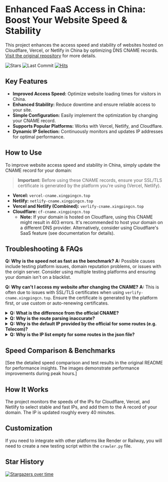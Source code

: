 # Enhanced FaaS Access in China: Boost Your Website Speed & Stability

This project enhances the access speed and stability of websites hosted on Cloudflare, Vercel, or Netlify in China by optimizing DNS CNAME records.  [Visit the original repository](https://github.com/xingpingcn/enhanced-FaaS-in-China) for more details.

![Stars](https://img.shields.io/github/stars/xingpingcn/enhanced-FaaS-in-China?style=flat)
![Last Commit](https://img.shields.io/github/last-commit/xingpingcn/enhanced-FaaS-in-China?display_timestamp=author&style=flat)
[![Hits](https://hits.seeyoufarm.com/api/count/incr/badge.svg?url=https%3A%2F%2Fgithub.com%2Fxingpingcn%2Fenhanced-FaaS-in-China&count_bg=%236167ED&title_bg=%23555555&icon=&icon_color=%23E7E7E7&title=hits-since-2024-7-8&edge_flat=false)](https://hits.seeyoufarm.com)

## Key Features

*   **Improved Access Speed:** Optimize website loading times for visitors in China.
*   **Enhanced Stability:** Reduce downtime and ensure reliable access to your site.
*   **Simple Configuration:** Easily implement the optimization by changing your CNAME record.
*   **Supports Popular Platforms:** Works with Vercel, Netlify, and Cloudflare.
*   **Dynamic IP Selection:**  Continuously monitors and updates IP addresses for optimal performance.

## How to Use

To improve website access speed and stability in China, simply update the CNAME record for your domain:

> **Important:** Before using these CNAME records, ensure your SSL/TLS certificate is generated by the platform you're using (Vercel, Netlify).

*   **Vercel:**  `vercel-cname.xingpingcn.top`
*   **Netlify:** `netlify-cname.xingpingcn.top`
*   **Vercel and Netlify (Combined):** `verlify-cname.xingpingcn.top`
*   **Cloudflare:** `cf-cname.xingpingcn.top`
    *   **Note:**  If your domain is hosted on Cloudflare, using this CNAME might result in 403 errors. It's recommended to host your domain on a different DNS provider. Alternatively, consider using Cloudflare's SaaS feature (see documentation for details).

## Troubleshooting & FAQs

**Q: Why is the speed not as fast as the benchmark?**
**A:** Possible causes include testing platform issues, domain reputation problems, or issues with the origin server. Consider using multiple testing platforms and ensuring your domain isn't on a blacklist.

**Q: Why can't I access my website after changing the CNAME?**
**A:** This is often due to issues with SSL/TLS certificates when using `verlify-cname.xingpingcn.top`. Ensure the certificate is generated by the platform first, or use custom or auto-renewing certificates.

<details>
<summary><b>Q: What is the difference from the official CNAME?</b></summary>
<br>
A: The official CNAME might be faster on average, but this project prioritizes stability by using faster IP addresses,  aiming for average response times below 1 second and controlling the number of provinces with response times above 2 seconds.
</details>

<details>
<summary><b>Q: Why is the route parsing inaccurate?</b></summary><br>
A: The author uses authoritative DNS server-based route parsing, which might be inaccurate. If you desire more precise route parsing, you can choose other DNS servers (e.g. dnspod) and add the IP addresses from Netlify.json or Vercel.json to the A record. You can also use NS1.COM as the authoritative DNS server and set up route parsing according to the ASN. You can see the ASN list here: [ASN list](https://github.com/xingpingcn/china-mainland-asn).
</details>

<details>
<summary><b>Q: Why is the default IP provided by the official for some routes (e.g. Telecom)?</b></summary><br>
A: Because the other IP addresses of that route are poor in quality, the parsing of this route is temporarily stopped, and the default IP provided by the official is used instead. You can improve the fault tolerance by deploying websites on vercel and netlify simultaneously and changing the CNAME parsing to verlify-cname.xingpingcn.top. The probability that the same route fails at the same time in two platforms is much lower.
</details>

<details>
<summary><b>Q: Why is the IP list empty for some routes in the json file?</b></summary><br>
A: Same as above.
</details>

## Speed Comparison & Benchmarks

[See the detailed speed comparison and test results in the original README for performance insights.  The images demonstrate performance improvements during peak hours.]

## How It Works

The project monitors the speeds of the IPs for Cloudflare, Vercel, and Netlify to select stable and fast IPs, and add them to the A record of your domain. The IP is updated roughly every 40 minutes.

## Customization

If you need to integrate with other platforms like Render or Railway, you will need to create a new testing script within the `crawler.py` file.

## Star History

[![Stargazers over time](https://starchart.cc/xingpingcn/enhanced-FaaS-in-China.svg?background=%23FFFFFF&axis=%23333333&line=%23ff63db)](https://starchart.cc/xingpingcn/enhanced-FaaS-in-China)
